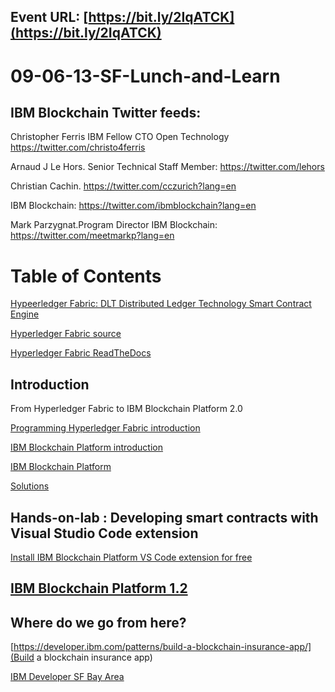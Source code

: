 ## Event URL: [https://bit.ly/2IqATCK](https://bit.ly/2IqATCK)

# 09-06-13-SF-Lunch-and-Learn

## IBM Blockchain Twitter feeds:

Christopher Ferris IBM Fellow CTO Open Technology https://twitter.com/christo4ferris

Arnaud J Le Hors. Senior Technical Staff Member: https://twitter.com/lehors

Christian Cachin. https://twitter.com/cczurich?lang=en

IBM Blockchain: https://twitter.com/ibmblockchain?lang=en

Mark Parzygnat.Program Director IBM Blockchain: https://twitter.com/meetmarkp?lang=en

# Table of Contents

[Hypeerledger Fabric: DLT Distributed Ledger Technology Smart Contract Engine ](https://www.hyperledger.org/projects/fabric)

[Hyperledger Fabric source](https://github.com/hyperledger)

[Hyperledger Fabric ReadTheDocs](https://hyperledger-fabric.readthedocs.io/en/release-1.4/)

## Introduction

From Hyperledger Fabric to IBM Blockchain Platform 2.0

[Programming Hyperledger Fabric introduction](https://www.slideshare.net/LennartF/ibp-technical-introduction)

[IBM Blockchain Platform introduction](https://www.slideshare.net/LennartF/ibm-blockchain-platform)

[IBM Blockchain Platform](https://pt.slideshare.net/LennartF/ibm-blockchain-platform-explained-149100471)

[Solutions](https://www.slideshare.net/LennartF/ibm-blockchain-solutions-149098151)
[ ](https://www.meetup.com/IBM-Developer-SF-Bay-Area-Meetup/events/)

## Hands-on-lab : Developing smart contracts with Visual Studio Code extension

[Install IBM Blockchain Platform VS Code extension for free](https://cloud.ibm.com/docs/services/blockchain?topic=blockchain-develop-vscode#develop-vscode-install)


## [IBM Blockchain Platform 1.2](https://cloud.ibm.com/catalog/services/blockchain-platform)

## Where do we go from here?

[https://developer.ibm.com/patterns/build-a-blockchain-insurance-app/](Build a blockchain insurance app)

[IBM Developer SF Bay Area](https://www.meetup.com/IBM-Developer-SF-Bay-Area-Meetup/)

